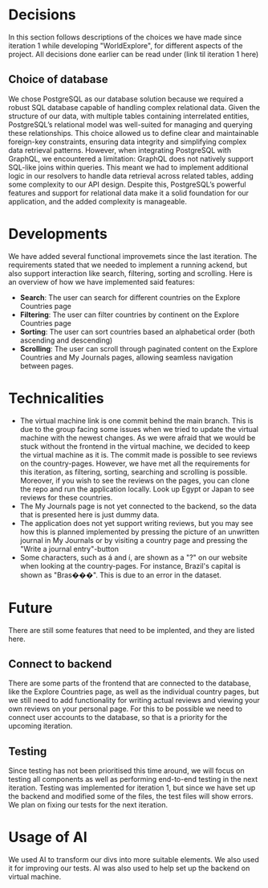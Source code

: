 # Decisions
In this section follows descriptions of the choices we have made since iteration 1 while developing "WorldExplore", for different aspects of the project. All decisions done earlier can be read under (link til iteration 1 here)

## Choice of database
We chose PostgreSQL as our database solution because we required a robust SQL database capable of handling complex relational data. Given the structure of our data, with multiple tables containing interrelated entities, PostgreSQL’s relational model was well-suited for managing and querying these relationships. This choice allowed us to define clear and maintainable foreign-key constraints, ensuring data integrity and simplifying complex data retrieval patterns. However, when integrating PostgreSQL with GraphQL, we encountered a limitation: GraphQL does not natively support SQL-like joins within queries. This meant we had to implement additional logic in our resolvers to handle data retrieval across related tables, adding some complexity to our API design. Despite this, PostgreSQL’s powerful features and support for relational data make it a solid foundation for our application, and the added complexity is manageable.

# Developments
We have added several functional improvemets since the last iteration. The requirements stated that we needed to implement a running 
ackend, but also support interaction like search, filtering, sorting and scrolling. Here is  an overview of how we have implemented said features:
- **Search**: The user can search for different countries on the Explore Countries page
- **Filtering**: The user can filter countries by continent on the Explore Countries page
- **Sorting**: The user can sort countries based an alphabetical order (both ascending and descending)
- **Scrolling**: The user can scroll through paginated content on the Explore Countries and My Journals pages, allowing seamless navigation between pages.

# Technicalities
- The virtual machine link is one commit behind the main branch. This is due to the group facing some issues when we tried to update the virtual machine with the newest changes. As we were afraid that we would be stuck without the frontend in the virtual machine, we decided to keep the virtual machine as it is. The commit made is possible to see reviews on the country-pages. However, we have met all the requirements for this iteration, as filtering, sorting, searching and scrolling is possible. Moreover, if you wish to see the reviews on the pages, you can clone the repo and run the application locally. Look up Egypt or Japan to see reviews for these countries.
- The My Journals page is not yet connected to the backend, so the data that is presented here is just dummy data.
- The application does not yet support writing reviews, but you may see how this is planned implemented by pressing the picture of an unwritten journal in My Journals or by visiting a country page and pressing the "Write a journal entry"-button
- Some characters, such as á and í, are shown as a "?" on our website when looking at the country-pages. For instance, Brazil's capital is shown as "Bras���". This is due to an error in the dataset.

# Future
There are still some features that need to be implented, and they are listed here.

## Connect to backend
There are some parts of the frontend that are connected to the database, like the Explore Countries page, as well as the individual country pages, but we still need to add functionality for writing actual reviews and viewing your own reviews on your personal page. For this to be possible we need to connect user accounts to the database, so that is a priority for the upcoming iteration.

## Testing
Since testing has not been prioritised this time around, we will focus on testing all components as well as performing end-to-end testing in the next iteration. Testing was implemented for iteration 1, but since we have set up the backend and modified some of the files, the test files will show errors. We plan on fixing our tests for the next iteration.

# Usage of AI
We used AI to transform our divs into more suitable elements. We also used it for improving our tests. AI was also used to help set up the backend on virtual machine.
